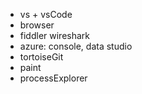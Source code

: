 * vs + vsCode
* browser
* fiddler wireshark
* azure: console, data studio
* tortoiseGit 
* paint
* processExplorer
